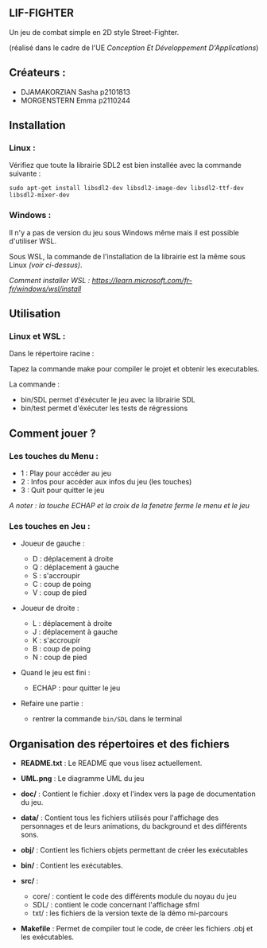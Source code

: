 ## LIF-FIGHTER

Un jeu de combat simple en 2D style Street-Fighter.

(réalisé dans le cadre de l'UE *Conception Et Développement D'Applications*)

## Créateurs :
* DJAMAKORZIAN Sasha p2101813
* MORGENSTERN Emma p2110244

## Installation

### Linux :

Vérifiez que toute la librairie SDL2 est bien installée avec la commande suivante : 

`sudo apt-get install libsdl2-dev libsdl2-image-dev libsdl2-ttf-dev libsdl2-mixer-dev`


### Windows :

Il n'y a pas de version du jeu sous Windows même mais il est possible d'utiliser WSL. 

Sous WSL, la commande de l'installation de la librairie est la même sous Linux _(voir ci-dessus)_.

*Comment installer WSL : https://learn.microsoft.com/fr-fr/windows/wsl/install*

## Utilisation

### Linux et WSL :

Dans le répertoire racine :

Tapez la commande make pour compiler le projet et obtenir les executables.

La commande :
* bin/SDL permet d'éxécuter le jeu avec la librairie SDL
* bin/test permet d'éxécuter les tests de régressions

## Comment jouer ?

### Les touches du Menu : 

* 1 : Play pour accéder au jeu 
* 2 : Infos pour accéder aux infos du jeu (les touches)
* 3 : Quit pour quitter le jeu

*A noter : la touche ECHAP et la croix de la fenetre ferme le menu et le jeu*

### Les touches en Jeu : 

* Joueur de gauche : 
    - D : déplacement à droite
    - Q : déplacement à gauche
    - S : s'accroupir
    - C : coup de poing
    - V : coup de pied

* Joueur de droite :
    - L : déplacement à droite
    - J : déplacement à gauche
    - K : s'accroupir
    - B : coup de poing
    - N : coup de pied

* Quand le jeu est fini : 
    - ECHAP : pour quitter le jeu

* Refaire une partie : 
    - rentrer la commande `bin/SDL` dans le terminal


## Organisation des répertoires et des fichiers

* **README.txt** : Le README que vous lisez actuellement.

* **UML.png** : Le diagramme UML du jeu

* **doc/** : Contient le fichier .doxy et l'index vers la page de documentation du jeu.

* **data/** : Contient tous les fichiers utilisés pour l'affichage des personnages et de leurs animations, du background et des différents sons.

* **obj/** : Contient les fichiers objets permettant de créer les exécutables

* **bin/** : Contient les exécutables.

* **src/** : 
    - core/ : contient le code des différents module du noyau du jeu
    - SDL/ : contient le code concernant l'affichage sfml
    - txt/ : les fichiers de la version texte de la démo mi-parcours

* **Makefile** : Permet de compiler tout le code, de créer les fichiers .obj et les exécutables.

